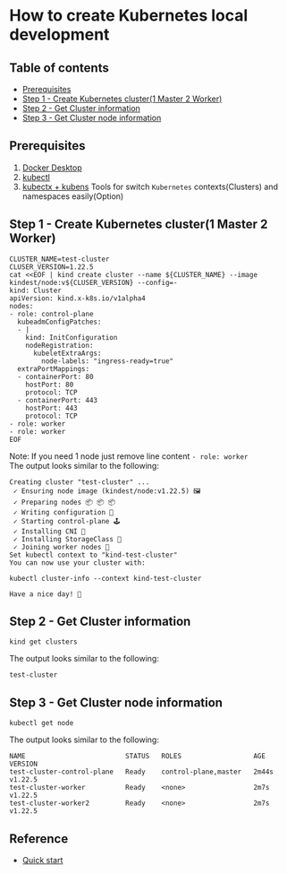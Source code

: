 # How to create Kubernetes local development
## Table of contents
  - [Prerequisites](#prerequisites)
  - [Step 1 - Create Kubernetes cluster(1 Master 2 Worker)](#step-1---create-kubernetes-cluster1-master-2-worker)
  - [Step 2 - Get Cluster information](#step-2---get-cluster-information)
  - [Step 3 - Get Cluster node information](#step-3---get-cluster-node-information)
## Prerequisites
1. [Docker Desktop](https://docs.docker.com/desktop)
2. [kubectl](https://kubernetes.io/docs/tasks/tools/)
3. [kubectx + kubens](https://github.com/ahmetb/kubectx) Tools for switch `Kubernetes` contexts(Clusters) and namespaces easily(Option)
## Step 1 - Create Kubernetes cluster(1 Master 2 Worker)
```shell
CLUSTER_NAME=test-cluster
CLUSER_VERSION=1.22.5
cat <<EOF | kind create cluster --name ${CLUSTER_NAME} --image kindest/node:v${CLUSER_VERSION} --config=-
kind: Cluster
apiVersion: kind.x-k8s.io/v1alpha4
nodes:
- role: control-plane
  kubeadmConfigPatches:
  - |
    kind: InitConfiguration
    nodeRegistration:
      kubeletExtraArgs:
        node-labels: "ingress-ready=true"
  extraPortMappings:
  - containerPort: 80
    hostPort: 80
    protocol: TCP
  - containerPort: 443
    hostPort: 443
    protocol: TCP
- role: worker
- role: worker
EOF
```
Note: If you need 1 node just remove line content `- role: worker`   
The output looks similar to the following:
```shell
Creating cluster "test-cluster" ...
 ✓ Ensuring node image (kindest/node:v1.22.5) 🖼 
 ✓ Preparing nodes 📦 📦 📦  
 ✓ Writing configuration 📜 
 ✓ Starting control-plane 🕹️ 
 ✓ Installing CNI 🔌 
 ✓ Installing StorageClass 💾 
 ✓ Joining worker nodes 🚜 
Set kubectl context to "kind-test-cluster"
You can now use your cluster with:

kubectl cluster-info --context kind-test-cluster

Have a nice day! 👋
```
## Step 2 - Get Cluster information
```shell
kind get clusters
```
The output looks similar to the following:
```shell
test-cluster
```
## Step 3 - Get Cluster node information
```
kubectl get node
```
The output looks similar to the following:
```
NAME                         STATUS   ROLES                  AGE     VERSION
test-cluster-control-plane   Ready    control-plane,master   2m44s   v1.22.5
test-cluster-worker          Ready    <none>                 2m7s    v1.22.5
test-cluster-worker2         Ready    <none>                 2m7s    v1.22.5
```
## Reference
- [Quick start](https://kind.sigs.k8s.io/docs/user/quick-start/)
  